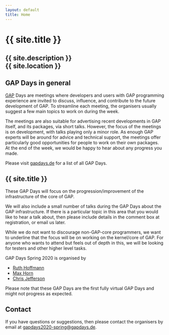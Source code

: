 ```yaml
---
layout: default
title: Home
---
```


# {{ site.title }}

## {{ site.description }}<br> {{ site.location }}

## GAP Days in general

[GAP](https://www.gap-system.org/) Days are meetings where developers and users
with GAP programming experience are invited to discuss, influence, and
contribute to the future development of GAP. To streamline each meeting, the
organisers usually suggest a few main topics to work on during the week.

The meetings are also suitable for advertising recent developments in GAP
itself, and its packages, via short talks.  However, the focus of the meetings
is on development, with talks playing only a minor role.  As enough GAP experts
will be around for advice and technical support, the meetings offer particularly
good opportunities for people to work on their own packages. At the end of the
week, we would be happy to hear about any progress you made.

Please visit [gapdays.de](https://www.gapdays.de) for a list of all GAP Days.

## {{ site.title }}

These GAP Days will focus on the progression/improvement of the infrastructure of the core of GAP.

We will also include a small number of talks during the GAP Days about the GAP infrastructure.
If there is a particular topic in this area that you would like to hear a talk about, then please include details in the comment box at registration, or email us later.

While we do not want to discourage non-GAP-core programmers, we want to underline that the focus will be on working on the kernel/core of GAP.
For anyone who wants to attend but feels out of depth in this, we will be looking for testers and other higher level tasks.

GAP Days Spring 2020 is organised by

* [Ruth Hoffmann](https://rh347.host.cs.st-andrews.ac.uk)
* [Max Horn](https://www.quendi.de/en/math)
* [Chris Jefferson](https://caj.host.cs.st-andrews.ac.uk)

Please note that these GAP Days are the first fully virtual GAP Days and might not progress as expected.

<!--

More detailed information can be found on [the program page]({{ site.baseurl }}/program).


## Registering and visiting

GAP Days Spring 2029 will take place at the {{ site.location }}. Information
about the exact location can be found on [the location
page]({{ site.baseurl }}/location). -->

## <a name="contact"></a> Contact

If you have questions or suggestions, then please contact the organisers by
email at [gapdays2020-spring@gapdays.de](mailto:gapdays2020-spring@gapdays.de).
